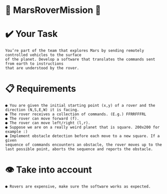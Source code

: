 # 🚀  MarsRoverMission 🚀 

# ✔️ Your Task
    You’re part of the team that explores Mars by sending remotely controlled vehicles to the surface
    of the planet. Develop a software that translates the commands sent from earth to instructions
    that are understood by the rover.


# 📋 Requirements
    ● You are given the initial starting point (x,y) of a rover and the direction (N,S,E,W) it is facing.
    ● The rover receives a collection of commands. (E.g.) FFRRFFFRL
    ● The rover can move forward (f).
    ● The rover can move left/right (l,r).
    ● Suppose we are on a really weird planet that is square. 200x200 for example :)
    ● Implement obstacle detection before each move to a new square. If a given
    sequence of commands encounters an obstacle, the rover moves up to the last possible point, aborts the sequence and reports the obstacle.

    
# 👁️ Take into account
    ● Rovers are expensive, make sure the software works as expected.